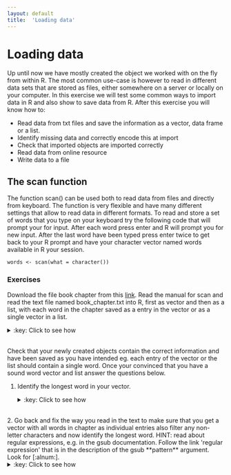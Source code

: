 ```yaml
---
layout: default
title:  'Loading data'
---
```

# Loading data

Up until now we have mostly created the object we worked with on the
fly from within R. The most common use-case is however to read in
different data sets that are stored as files, either somewhere on a
server or locally on your computer. In this exercise we will test some
common ways to import data in R and also show to save data from
R. After this exercise you will know how to:

-   Read data from txt files and save the information as a vector, data frame or
    a list.
-   Identify missing data and correctly encode this at import
-   Check that imported objects are imported correctly
-   Read data from online resource
-   Write data to a file

## The scan function

The function scan() can be used both to read data from files and
directly from keyboard. The function is very flexible and have many
different settings that allow to read data in different formats. To
read and store a set of words that you type on your keyboard try the
following code that will prompt your for input. After each word press
enter and R will prompt you for new input. After the last word have
been typed press enter twice to get back to your R prompt and have
your character vector named words available in R your session.

    words <- scan(what = character())

### Exercises

Download the file book chapter from this [link](../files/book_chapter.txt). Read the manual for
scan and read the text file named book\_chapter.txt into R, first as
vector and then as a list, with each word in the chapter saved as a
entry in the vector or as a single vector in a list.
<details>
<summary>:key: Click to see how</summary>
<pre>

    shelley.vec <- scan(file = "book_chapter.txt", what = character())
    str(shelley.vec)

    shelley.list <- scan(file = "book_chapter.txt", what = list(character()))
    class(shelley.list)

    Read 420 items

    chr [1:420] "My" "present" "situation" "was" "one" "in" ...
    Read 420 records
    [1] "list"
</pre>
</details>
<br>

Check that your newly created objects contain the correct information
and have been saved as you have intended eg. each entry of the vector
or the list should contain a single word. Once your convinced that you
have a sound word vector and list answer the questions below.

1.  Identify the longest word in your vector.
	<details>
	<summary>:key: Click to see how</summary>
	<pre>

        sort(nchar(shelley.vec), decreasing = TRUE)
        which(nchar(shelley.vec) == max(nchar(shelley.vec)))
        shelley.vec[381]

      [1] 690  12  11  10  10  10  10  10  10  10  10  10  10  10  10  10  10  10
     [19]   9   9   9   9   9   9   9   9   9   9   9   9   9   9   9   9   9   9
     [37]   9   9   8   8   8   8   8   8   8   8   8   8   8   8   8   8   8   8
     [55]   8   8   8   8   8   8   8   8   8   8   7   7   7   7   7   7   7   7
     [73]   7   7   7   7   7   7   7   7   7   7   7   7   7   7   7   7   7   6
     [91]   6   6   6   6   6   6   6   6   6   6   6   6   6   6   6   6   6   6
    [109]   6   6   6   6   6   6   6   6   6   6   6   6   6   6   6   6   6   6
    [127]   5   5   5   5   5   5   5   5   5   5   5   5   5   5   5   5   5   5
    [145]   5   5   5   5   5   5   5   5   5   5   5   5   5   5   5   5   5   5
    [163]   5   5   5   5   5   5   5   5   5   5   5   5   5   5   5   5   5   5
    [181]   5   5   5   5   5   4   4   4   4   4   4   4   4   4   4   4   4   4
    [199]   4   4   4   4   4   4   4   4   4   4   4   4   4   4   4   4   4   4
    [217]   4   4   4   4   4   4   4   4   4   4   4   4   4   4   4   4   4   4
    [235]   4   4   4   4   4   4   4   3   3   3   3   3   3   3   3   3   3   3
    [253]   3   3   3   3   3   3   3   3   3   3   3   3   3   3   3   3   3   3
    [271]   3   3   3   3   3   3   3   3   3   3   3   3   3   3   3   3   3   3
    [289]   3   3   3   3   3   3   3   3   3   3   3   3   3   3   3   3   3   3
    [307]   3   3   3   3   3   3   3   3   3   3   3   3   3   3   3   3   3   3
    [325]   3   3   3   3   2   2   2   2   2   2   2   2   2   2   2   2   2   2
    [343]   2   2   2   2   2   2   2   2   2   2   2   2   2   2   2   2   2   2
    [361]   2   2   2   2   2   2   2   2   2   2   2   2   2   2   2   2   2   2
    [379]   2   2   2   2   2   2   2   2   2   2   2   2   2   2   2   2   2   2
    [397]   2   1   1   1   1   1   1   1   1   1   1   1   1   1   1   1   1   1
    [415]   1   1   1   1   1   1
    [1] 381
    [1] "By the sacred earth on which I kneel, by the shades that wander near me, by the deep and eternal grief that I feel, I swear; and by thee, O Night, and the spirits that preside over thee, to pursue the daemon who caused this misery, until he or I shall perish in mortal conflict. For this purpose I will preserve my life; to execute this dear revenge will I again behold the sun and tread the green herbage of earth, which otherwise should vanish from my eyes forever. And I call on you, spirits of the dead, and on you, wandering ministers of vengeance, to aid and conduct me in my work. Let the cursed and hellish monster drink deep of agony; let him feel the despair that now torments me."
	</pre>
	</details>
<br>
2.  Go back and fix the way you read in the text to make sure that you
    get a vector with all words in chapter as individual entries also
    filter any non-letter characters and now identify the longest word.
    HINT: read about regular expressions, e.g. in the gsub documentation. Follow
    the link 'regular expression' that is in the description of the gsub **pattern** argument. Look for 
    [:alnum:].
	<details>
	<summary>:key: Click to see how</summary>
	<pre>
        shelley.vec2 <- scan(file = "book_chapter.txt", what = " ", quote = NULL)
        shelley.filt2 <- gsub(pattern = '[^[:alnum:] ]', replacement = "", x = shelley.vec2)
        which(nchar(shelley.filt2) == max(nchar(shelley.filt2)))
        shelley.filt2[301]

        Read 551 items
        [1] 301
        [1] "uninterested"
	</pre>
	</details>
<br>

## The read.table function

This is the by far most common way to get data into R. As the function
creates a data frame at import it will only work for data set that
fits those criteria, meaning that the data needs to have a set of
columns of equal length that are separated with a common string
eg. tab, comma, semicolon etc.

In this code block with first import the data from normalized.txt from
a file (that you can get [here](../files/normalized.txt)) and accept the defaults for all other
arguments in the function. With this settings R will read it as a tab
delimited file and will use the first row of the data as colnames
(header) and the first column as rownames.

    expr.At <- read.table("normalized.txt")
    head(expr.At)

                  bZIP29_1  bZIP29_2  bZIP29_3        WT_1      WT_2       WT_3
    AT1G01020.1  13.572739 14.167143 12.972703  14.8181738 15.904017 11.3270623
    AT1G01030.1   1.417234  1.201454  1.385434   0.8590246  1.096829  0.8596431
    AT1G01040.2  41.862906 41.199853 42.696566  37.5286358 34.849241 48.6456871
    AT1G01050.1 102.422397 98.318969 92.068406 104.2104178 97.418336 86.0654463
    AT1G01060.1   3.216031  4.004846  3.589534   3.7045434  2.642360  6.2703380
    AT1G01070.1   8.230858 17.871625 14.924906   7.9996663  8.824486 13.8554244

One does however not have to have all data as a file an the local
disk, instead one can read data from online resources. The following
command will read in a file from a web server.

    url = 'http://archive.ics.uci.edu/ml/machine-learning-databases/abalone/abalone.data'
    abalone = read.table(url, header = F , sep = ',')
    head(abalone)

      V1    V2    V3    V4     V5     V6     V7    V8 V9
    1  M 0.455 0.365 0.095 0.5140 0.2245 0.1010 0.150 15
    2  M 0.350 0.265 0.090 0.2255 0.0995 0.0485 0.070  7
    3  F 0.530 0.420 0.135 0.6770 0.2565 0.1415 0.210  9
    4  M 0.440 0.365 0.125 0.5160 0.2155 0.1140 0.155 10
    5  I 0.330 0.255 0.080 0.2050 0.0895 0.0395 0.055  7
    6  I 0.425 0.300 0.095 0.3515 0.1410 0.0775 0.120  8

### Exercises

1.  Download the file [example.data](../files/example.data) to your
    computer and import it to R using the read.table function. This
    files consist of gene expression values. Once you have the object
    in R validate that it looks okay and export it using the
    write.table function. Encode all NA values as "missing", at
    export.
	<details>
	<summary>:key: Click to see how</summary>
	<pre>

        ed <- read.table("example.data", sep = ":")
        head(ed)
        str(ed)

                        V1               V2               V3               V4
        1         bZIP29_1         bZIP29_2         bZIP29_3             WT_1
        2             <NA> 14.1671426761817 12.9727029171751 14.8181737869517
        3 1.41723379939617 1.20145379585993             <NA>             <NA>
        4 41.8629060744716 41.1998530830302 42.6965659118674  37.528635786519
        5 102.422396502516 98.3189689612045 92.0684061403395 104.210417827802
        6             <NA> 4.00484598619978 3.58953430232514 3.70454344673793
                        V5               V6
        1             WT_2             WT_3
        2             <NA>             <NA>
        3   1.096828754225             <NA>
        4 34.8492408728761 48.6456870599298
        5 97.4183357161658  86.065446336799
        6 2.64236018063295 6.27033804098888

        'data.frame':   18946 obs. of  6 variables:
         $ V1: Factor w/ 3053 levels "0","0.0545089922844682",..: 3053 NA 27 1844 85 NA 2715 2291 1260 1052 ...
         $ V2: Factor w/ 3265 levels "0","0.0500605748274972",..: 3265 579 25 1970 3242 1920 879 2473 1184 1313 ...
         $ V3: Factor w/ 2888 levels "0","0.0629742860057041",..: 2888 304 NA 1802 2775 1449 527 2574 1026 1034 ...
         $ V4: Factor w/ 3112 levels "0","0.05368903545997",..: 3112 555 NA 1746 117 1500 2597 1830 1319 NA ...
         $ V5: Factor w/ 3234 levels "0","0.0498558524647727",..: 3234 NA 23 1689 3193 1036 NA 2157 1337 1556 ...
         $ V6: Factor w/ 3287 levels "0","0.0505672422660393",..: 3287 NA NA 2187 3047 2495 NA 2494 1143 944 ...
	 </pre>
	 </details>
<br>

	<details>
	<summary>:key: Click to see how</summary>
	<pre>

		write.table(x = ed, na = "missing", file = "example_mis.data")
	</pre>
	</details>
<br>

2.  Read in the file you just created and double-check that you have the same data as earlier.
	<details>
	<summary>:key: Click to see how</summary>
	<pre>

        df.test <- read.table("example_mis.data", na.strings = "missing")

	</pre>
	</details>
<br>

3. Analysing genome annotation in R using read.table

For this exercise we will load a GTF file into R and calculate some
basic summary statistics from the file. We will use basic
manipulations of data frames to extract the information. For those
interested in analysing/using this type of data in R there are
packages designed to work with genome annotation data directly and
that tend to offer more specific functions for handling this kind of
information, but those are outside the scope of this course.

For those not familiar with the gtf format it is a file format
containing annotation information for a genome. It does not contain
the actual DNA sequence of the organism, but instead refers to
positions along the genome.

A valid GTF file should contain the following tab delimited fields
(taken from the ensembl home page).

1.  seqname - name of the chromosome or scaffold; chromosome names can
    be given with or without the 'chr' prefix.
2.  source - name of the program that generated this feature, or the
    data source (database or project name)
3.  feature - feature type name, e.g. Gene, Variation, Similarity
4.  start - Start position of the feature, with sequence numbering
    starting at 1.
5.  end - End position of the feature, with sequence numbering starting
    at 1.
6.  score - A floating point value.
7.  strand - defined as + (forward) or - (reverse).
8.  frame - One of '0', '1' or '2'. '0' indicates that the first base
    of the feature is the first base of a codon, '1' that the second
    base is the first base of a codon, and so on..
9.  attribute - A semicolon-separated list of tag-value pairs,
    providing additional information about each feature.

<table border="2" cellspacing="0" cellpadding="6" rules="groups" frame="hsides">


<colgroup>
<col  class="org-right" />

<col  class="org-left" />

<col  class="org-left" />

<col  class="org-right" />

<col  class="org-right" />

<col  class="org-left" />

<col  class="org-left" />

<col  class="org-left" />

<col  class="org-left" />
</colgroup>
<thead>
<tr>
<th scope="col" class="org-right">1.</th>
<th scope="col" class="org-left">2.</th>
<th scope="col" class="org-left">3.</th>
<th scope="col" class="org-right">4.</th>
<th scope="col" class="org-right">5.</th>
<th scope="col" class="org-left">6.</th>
<th scope="col" class="org-left">7.</th>
<th scope="col" class="org-left">8.</th>
<th scope="col" class="org-left">9.</th>
</tr>
</thead>

<tbody>
<tr>
<td class="org-right">1</td>
<td class="org-left">transcribed_unprocessed_pseudogene</td>
<td class="org-left">gene</td>
<td class="org-right">11869</td>
<td class="org-right">14409</td>
<td class="org-left">.</td>
<td class="org-left">+</td>
<td class="org-left">.</td>
<td class="org-left">gene_id; "ENSG00000223972";</td>
</tr>


<tr>
<td class="org-right">1</td>
<td class="org-left">processed_transcript</td>
<td class="org-left">transcript</td>
<td class="org-right">11869</td>
<td class="org-right">14409</td>
<td class="org-left">.</td>
<td class="org-left">+</td>
<td class="org-left">.</td>
<td class="org-left">gene_id; "ENSG00000223972";</td>
</tr>
</tbody>
</table>

The last column can contain a large number of attributes that are
comma-separated.

As these files for many organisms are large we will in this exercise
use the latest version of Drosophila melanogaster genome annotation
available at
<ftp://ftp.ensembl.org/pub/release-86/gtf/drosophila_melanogaster> that
is small enough for analysis even on a laptop.

Open this and download the file named
Drosophila\_melanogaster.BDGP6.86.gtf.gz to your computer. Unzip this
file and keep track of where your store the file.

With this done read this file into R using the function read.table and
add meaningful column names to the table.
<details>
<summary>:key: Click to see how</summary>
<pre>

	d.gtf <- read.table("Drosophila_melanogaster.BDGP6.86.gtf",
                        header = FALSE, comment.char = "#", sep = "\t")
    colnames(d.gtf) <- c("Chromosome", "Source", "Feature", "Start",
                         "End", "Score", "Strand", "Frame", "Attribute")
</pre>
</details>
<br>

Prior to any analysis you should make sure that your attempt to read
in the file has worked as expected. This can for example be done by
having a look at the dimension of the stored object and making sure
that it has the structure you expect.

<details>
<summary>:key: Click to see how</summary>
<pre>

    dim(d.gtf)
    str(d.gtf)

    [1] 538684      9
    'data.frame':   538684 obs. of  9 variables:
     $ Chromosome: Factor w/ 57 levels "211000022278158",..: 51 51 51 51 51 51 51 51 51 51 ...
     $ Source    : Factor w/ 2 levels "FlyBase","ensembl": 1 1 1 1 1 1 1 1 1 1 ...
     $ Feature   : Factor w/ 9 levels "CDS","Selenocysteine",..: 5 9 3 5 9 3 1 6 3 1 ...
     $ Start     : int  722370 722370 722370 835381 835381 835381 835381 835381 869486 869486 ...
     $ End       : int  722621 722621 722621 2503907 2503907 835491 835491 835383 869548 869548 ...
     $ Score     : Factor w/ 1 level ".": 1 1 1 1 1 1 1 1 1 1 ...
     $ Strand    : Factor w/ 2 levels "+","-": 2 2 2 1 1 1 1 1 1 1 ...
     $ Frame     : Factor w/ 4 levels ".","0","1","2": 1 1 1 1 1 1 2 2 1 2 ...
     $ Attribute : Factor w/ 455338 levels "gene_id FBgn0000003; gene_name 7SLRNA:CR32864; gene_source FlyBase; gene_biotype lincRNA;",..: 348579 348581 348580 453172 453215 453194 453195 453193 453199 453200 ...
</pre>
</details>
<br>

1.  How many chromosome names can be found in the annotation file?
	<details>
	<summary>:key: Click to see how</summary>
	<pre>

        levels(d.gtf$Chromosome)

         [1] "211000022278158"           "211000022278279"
         [3] "211000022278282"           "211000022278298"
         [5] "211000022278307"           "211000022278309"
         [7] "211000022278436"           "211000022278449"
         [9] "211000022278498"           "211000022278522"
        [11] "211000022278603"           "211000022278604"
        [13] "211000022278664"           "211000022278724"
        [15] "211000022278750"           "211000022278760"
        [17] "211000022278875"           "211000022278877"
        [19] "211000022278878"           "211000022278879"
        [21] "211000022278880"           "211000022278985"
        [23] "211000022279055"           "211000022279108"
        [25] "211000022279132"           "211000022279134"
        [27] "211000022279165"           "211000022279188"
        [29] "211000022279222"           "211000022279264"
        [31] "211000022279342"           "211000022279392"
        [33] "211000022279446"           "211000022279528"
        [35] "211000022279529"           "211000022279531"
        [37] "211000022279555"           "211000022279681"
        [39] "211000022279708"           "211000022280133"
        [41] "211000022280328"           "211000022280341"
        [43] "211000022280347"           "211000022280481"
        [45] "211000022280494"           "211000022280645"
        [47] "211000022280703"           "2L"
        [49] "2R"                        "3L"
        [51] "3R"                        "4"
        [53] "Unmapped_Scaffold_8"       "X"
        [55] "Y"                         "dmel_mitochondrion_genome"
        [57] "rDNA"

	</pre>
	</details>
<br>
2.  How many exons is there in total and per chromosome?
	<details>
	<summary>:key: Click to see how</summary>
	<pre>

        aggregate(d.gtf$Feature, by = list(d.gtf$Chromosome), summary)

                             Group.1 x.CDS x.Selenocysteine x.exon x.five_prime_utr
        1            211000022278158     0                0      1                0
        2            211000022278279     0                0      1                0
        3            211000022278282     0                0      1                0
        4            211000022278298     0                0      1                0
        5            211000022278307     0                0      1                0
        6            211000022278309     0                0      1                0
        7            211000022278436     0                0      1                0
        8            211000022278449     0                0      2                0
        9            211000022278498     0                0      1                0
        10           211000022278522     0                0      1                0
        11           211000022278603     0                0      1                0
        12           211000022278604     0                0      1                0
        13           211000022278664     0                0      1                0
        14           211000022278724     0                0      1                0
        15           211000022278750     0                0      1                0
        16           211000022278760     2                0      2                0
        17           211000022278875     0                0      1                0
        18           211000022278877     0                0      1                0
        19           211000022278878     0                0      1                0
        20           211000022278879     0                0      1                0
        21           211000022278880     0                0      1                0
        22           211000022278985     0                0      1                0
        23           211000022279055     0                0      1                0
        24           211000022279108     0                0      1                0
        25           211000022279132     0                0      1                0
        26           211000022279134     0                0      1                0
        27           211000022279165     0                0      1                0
        28           211000022279188     3                0      3                1
        29           211000022279222     0                0      1                0
        30           211000022279264     0                0      1                0
        31           211000022279342     0                0      1                0
        32           211000022279392     0                0      1                0
        33           211000022279446     0                0      1                0
        34           211000022279528     0                0      1                0
        35           211000022279529     0                0      1                0
        36           211000022279531     0                0      1                0
        37           211000022279555     0                0      1                0
        38           211000022279681     0                0      1                0
        39           211000022279708     0                0      1                0
        40           211000022280133     0                0      1                0
        41           211000022280328     4                0      4                1
        42           211000022280341     0                0      1                0
        43           211000022280347     0                0      1                0
        44           211000022280481     0                0      1                0
        45           211000022280494     0                0      2                0
        46           211000022280645     0                0      1                0
        47           211000022280703     0                0      1                0
        48                        2L 28047                2  32747             8374
        49                        2R 33657                0  38551             8842
        50                        3L 29473                0  34347             8738
        51                        3R 37167                0  43159            10693
        52                         4  2732                0   3165              570
        53       Unmapped_Scaffold_8    12                0     14                4
        54                         X 28967                2  34136             8824
        55                         Y   111                0    182               13
        56 dmel_mitochondrion_genome    13                0     37                0
        57                      rDNA     0                0     21                0
	</pre>
	</details>
<br>
	<details>
	<summary>:key: Click to see how</summary>
	<pre>

		by(data = d.gtf$Feature, d.gtf[,"Chromosome"], summary)
		d.gtf[, "Chromosome"]: 211000022278158
                    CDS  Selenocysteine            exon  five_prime_utr            gene
                      0               0               1               0               1
            start_codon      stop_codon three_prime_utr      transcript
                      0               0               0               1
        ------------------------------------------------------------
        d.gtf[, "Chromosome"]: 211000022278279
                    CDS  Selenocysteine            exon  five_prime_utr            gene
                      0               0               1               0               1
            start_codon      stop_codon three_prime_utr      transcript
                      0               0               0               1
        ------------------------------------------------------------
        d.gtf[, "Chromosome"]: 211000022278282
                    CDS  Selenocysteine            exon  five_prime_utr            gene
                      0               0               1               0               1
            start_codon      stop_codon three_prime_utr      transcript
                      0               0               0               1
        ------------------------------------------------------------
        d.gtf[, "Chromosome"]: 211000022278298
                    CDS  Selenocysteine            exon  five_prime_utr            gene
                      0               0               1               0               1
            start_codon      stop_codon three_prime_utr      transcript
                      0               0               0               1
        ------------------------------------------------------------
        d.gtf[, "Chromosome"]: 211000022278307
                    CDS  Selenocysteine            exon  five_prime_utr            gene
                      0               0               1               0               1
            start_codon      stop_codon three_prime_utr      transcript
                      0               0               0               1
        ------------------------------------------------------------
        d.gtf[, "Chromosome"]: 211000022278309
                    CDS  Selenocysteine            exon  five_prime_utr            gene
                      0               0               1               0               1
            start_codon      stop_codon three_prime_utr      transcript
                      0               0               0               1
        ------------------------------------------------------------
        d.gtf[, "Chromosome"]: 211000022278436
                    CDS  Selenocysteine            exon  five_prime_utr            gene
                      0               0               1               0               1
            start_codon      stop_codon three_prime_utr      transcript
                      0               0               0               1
        ------------------------------------------------------------
        d.gtf[, "Chromosome"]: 211000022278449
                    CDS  Selenocysteine            exon  five_prime_utr            gene
                      0               0               2               0               1
            start_codon      stop_codon three_prime_utr      transcript
                      0               0               0               1
        ------------------------------------------------------------
        d.gtf[, "Chromosome"]: 211000022278498
                    CDS  Selenocysteine            exon  five_prime_utr            gene
                      0               0               1               0               1
            start_codon      stop_codon three_prime_utr      transcript
                      0               0               0               1
        ------------------------------------------------------------
        d.gtf[, "Chromosome"]: 211000022278522
                    CDS  Selenocysteine            exon  five_prime_utr            gene
                      0               0               1               0               1
            start_codon      stop_codon three_prime_utr      transcript
                      0               0               0               1
        ------------------------------------------------------------
        d.gtf[, "Chromosome"]: 211000022278603
                    CDS  Selenocysteine            exon  five_prime_utr            gene
                      0               0               1               0               1
            start_codon      stop_codon three_prime_utr      transcript
                      0               0               0               1
        ------------------------------------------------------------
        d.gtf[, "Chromosome"]: 211000022278604
                    CDS  Selenocysteine            exon  five_prime_utr            gene
                      0               0               1               0               1
            start_codon      stop_codon three_prime_utr      transcript
                      0               0               0               1
        ------------------------------------------------------------
        d.gtf[, "Chromosome"]: 211000022278664
                    CDS  Selenocysteine            exon  five_prime_utr            gene
                      0               0               1               0               1
            start_codon      stop_codon three_prime_utr      transcript
                      0               0               0               1
        ------------------------------------------------------------
        d.gtf[, "Chromosome"]: 211000022278724
                    CDS  Selenocysteine            exon  five_prime_utr            gene
                      0               0               1               0               1
            start_codon      stop_codon three_prime_utr      transcript
                      0               0               0               1
        ------------------------------------------------------------
        d.gtf[, "Chromosome"]: 211000022278750
                    CDS  Selenocysteine            exon  five_prime_utr            gene
                      0               0               1               0               1
            start_codon      stop_codon three_prime_utr      transcript
                      0               0               0               1
        ------------------------------------------------------------
        d.gtf[, "Chromosome"]: 211000022278760
                    CDS  Selenocysteine            exon  five_prime_utr            gene
                      2               0               2               0               1
            start_codon      stop_codon three_prime_utr      transcript
                      1               0               0               1
        ------------------------------------------------------------
        d.gtf[, "Chromosome"]: 211000022278875
                    CDS  Selenocysteine            exon  five_prime_utr            gene
                      0               0               1               0               1
            start_codon      stop_codon three_prime_utr      transcript
                      0               0               0               1
        ------------------------------------------------------------
        d.gtf[, "Chromosome"]: 211000022278877
                    CDS  Selenocysteine            exon  five_prime_utr            gene
                      0               0               1               0               1
            start_codon      stop_codon three_prime_utr      transcript
                      0               0               0               1
        ------------------------------------------------------------
			d.gtf[, "Chromosome"]: 211000022278878
                    CDS  Selenocysteine            exon  five_prime_utr            gene
                      0               0               1               0               1
            start_codon      stop_codon three_prime_utr      transcript
                      0               0               0               1
        ------------------------------------------------------------
        d.gtf[, "Chromosome"]: 211000022278879
                    CDS  Selenocysteine            exon  five_prime_utr            gene
                      0               0               1               0               1
            start_codon      stop_codon three_prime_utr      transcript
                      0               0               0               1
        ------------------------------------------------------------
        d.gtf[, "Chromosome"]: 211000022278880
                    CDS  Selenocysteine            exon  five_prime_utr            gene
                      0               0               1               0               1
            start_codon      stop_codon three_prime_utr      transcript
                      0               0               0               1
        ------------------------------------------------------------
        d.gtf[, "Chromosome"]: 211000022278985
                    CDS  Selenocysteine            exon  five_prime_utr            gene
                      0               0               1               0               1
            start_codon      stop_codon three_prime_utr      transcript
                      0               0               0               1
        ------------------------------------------------------------
        d.gtf[, "Chromosome"]: 211000022279055
                    CDS  Selenocysteine            exon  five_prime_utr            gene
                      0               0               1               0               1
            start_codon      stop_codon three_prime_utr      transcript
                      0               0               0               1
        ------------------------------------------------------------
        d.gtf[, "Chromosome"]: 211000022279108
                    CDS  Selenocysteine            exon  five_prime_utr            gene
                      0               0               1               0               1
            start_codon      stop_codon three_prime_utr      transcript
                      0               0               0               1
        ------------------------------------------------------------
        d.gtf[, "Chromosome"]: 211000022279132
                    CDS  Selenocysteine            exon  five_prime_utr            gene
                      0               0               1               0               1
            start_codon      stop_codon three_prime_utr      transcript
                      0               0               0               1
        ------------------------------------------------------------
        d.gtf[, "Chromosome"]: 211000022279134
                    CDS  Selenocysteine            exon  five_prime_utr            gene
                      0               0               1               0               1
            start_codon      stop_codon three_prime_utr      transcript
                      0               0               0               1
        ------------------------------------------------------------
        d.gtf[, "Chromosome"]: 211000022279165
                    CDS  Selenocysteine            exon  five_prime_utr            gene
                      0               0               1               0               1
            start_codon      stop_codon three_prime_utr      transcript
                      0               0               0               1
        ------------------------------------------------------------
        d.gtf[, "Chromosome"]: 211000022279188
                    CDS  Selenocysteine            exon  five_prime_utr            gene
                      3               0               3               1               1
            start_codon      stop_codon three_prime_utr      transcript
                      1               1               1               1
        ------------------------------------------------------------
        d.gtf[, "Chromosome"]: 211000022279222
                    CDS  Selenocysteine            exon  five_prime_utr            gene
                      0               0               1               0               1
            start_codon      stop_codon three_prime_utr      transcript
                      0               0               0               1
        ------------------------------------------------------------
        d.gtf[, "Chromosome"]: 211000022279264
                    CDS  Selenocysteine            exon  five_prime_utr            gene
                      0               0               1               0               1
            start_codon      stop_codon three_prime_utr      transcript
                      0               0               0               1
        ------------------------------------------------------------
        d.gtf[, "Chromosome"]: 211000022279342
                    CDS  Selenocysteine            exon  five_prime_utr            gene
                      0               0               1               0               1
            start_codon      stop_codon three_prime_utr      transcript
                      0               0               0               1
        ------------------------------------------------------------
        d.gtf[, "Chromosome"]: 211000022279392
                    CDS  Selenocysteine            exon  five_prime_utr            gene
                      0               0               1               0               1
            start_codon      stop_codon three_prime_utr      transcript
                      0               0               0               1
        ------------------------------------------------------------
        d.gtf[, "Chromosome"]: 211000022279446
                    CDS  Selenocysteine            exon  five_prime_utr            gene
                      0               0               1               0               1
            start_codon      stop_codon three_prime_utr      transcript
                      0               0               0               1
        ------------------------------------------------------------
        d.gtf[, "Chromosome"]: 211000022279528
                    CDS  Selenocysteine            exon  five_prime_utr            gene
                      0               0               1               0               1
            start_codon      stop_codon three_prime_utr      transcript
                      0               0               0               1
        ------------------------------------------------------------
        d.gtf[, "Chromosome"]: 211000022279529
                    CDS  Selenocysteine            exon  five_prime_utr            gene
                      0               0               1               0               1
            start_codon      stop_codon three_prime_utr      transcript
                      0               0               0               1
        ------------------------------------------------------------
        d.gtf[, "Chromosome"]: 211000022279531
                    CDS  Selenocysteine            exon  five_prime_utr            gene
                      0               0               1               0               1
            start_codon      stop_codon three_prime_utr      transcript
                      0               0               0               1
        ------------------------------------------------------------
        d.gtf[, "Chromosome"]: 211000022279555
                    CDS  Selenocysteine            exon  five_prime_utr            gene
                      0               0               1               0               1
            start_codon      stop_codon three_prime_utr      transcript
                      0               0               0               1
        ------------------------------------------------------------
        d.gtf[, "Chromosome"]: 211000022279681
                    CDS  Selenocysteine            exon  five_prime_utr            gene
                      0               0               1               0               1
            start_codon      stop_codon three_prime_utr      transcript
                      0               0               0               1
        ------------------------------------------------------------
        d.gtf[, "Chromosome"]: 211000022279708
                    CDS  Selenocysteine            exon  five_prime_utr            gene
                      0               0               1               0               1
            start_codon      stop_codon three_prime_utr      transcript
                      0               0               0               1
        ------------------------------------------------------------
        d.gtf[, "Chromosome"]: 211000022280133
                    CDS  Selenocysteine            exon  five_prime_utr            gene
                      0               0               1               0               1
            start_codon      stop_codon three_prime_utr      transcript
                      0               0               0               1
        ------------------------------------------------------------
        d.gtf[, "Chromosome"]: 211000022280328
                    CDS  Selenocysteine            exon  five_prime_utr            gene
                      4               0               4               1               1
            start_codon      stop_codon three_prime_utr      transcript
                      1               1               1               1
        ------------------------------------------------------------
        d.gtf[, "Chromosome"]: 211000022280341
                    CDS  Selenocysteine            exon  five_prime_utr            gene
                      0               0               1               0               1
            start_codon      stop_codon three_prime_utr      transcript
                      0               0               0               1
        ------------------------------------------------------------
        d.gtf[, "Chromosome"]: 211000022280347
                    CDS  Selenocysteine            exon  five_prime_utr            gene
                      0               0               1               0               1
            start_codon      stop_codon three_prime_utr      transcript
                      0               0               0               1
        ------------------------------------------------------------
        d.gtf[, "Chromosome"]: 211000022280481
                    CDS  Selenocysteine            exon  five_prime_utr            gene
                      0               0               1               0               1
            start_codon      stop_codon three_prime_utr      transcript
                      0               0               0               1
        ------------------------------------------------------------
        d.gtf[, "Chromosome"]: 211000022280494
                    CDS  Selenocysteine            exon  five_prime_utr            gene
                      0               0               2               0               2
            start_codon      stop_codon three_prime_utr      transcript
                      0               0               0               2
        ------------------------------------------------------------
        d.gtf[, "Chromosome"]: 211000022280645
                    CDS  Selenocysteine            exon  five_prime_utr            gene
                      0               0               1               0               1
            start_codon      stop_codon three_prime_utr      transcript
                      0               0               0               1
        ------------------------------------------------------------
        d.gtf[, "Chromosome"]: 211000022280703
                    CDS  Selenocysteine            exon  five_prime_utr            gene
                      0               0               1               0               1
            start_codon      stop_codon three_prime_utr      transcript
                      0               0               0               1
        ------------------------------------------------------------
        d.gtf[, "Chromosome"]: 2L
                    CDS  Selenocysteine            exon  five_prime_utr            gene
                  28047               2           32747            8374            3465
            start_codon      stop_codon three_prime_utr      transcript
                   5675            5656            6142            6632
        ------------------------------------------------------------
        d.gtf[, "Chromosome"]: 2R
                    CDS  Selenocysteine            exon  five_prime_utr            gene
                  33657               0           38551            8842            3601
            start_codon      stop_codon three_prime_utr      transcript
                   6028            6018            6484            6927
        ------------------------------------------------------------
        d.gtf[, "Chromosome"]: 3L
                    CDS  Selenocysteine            exon  five_prime_utr            gene
                  29473               0           34347            8738            3433
            start_codon      stop_codon three_prime_utr      transcript
                   5873            5853            6352            6676
        ------------------------------------------------------------
        d.gtf[, "Chromosome"]: 3R
                    CDS  Selenocysteine            exon  five_prime_utr            gene
                  37167               0           43159           10693            4125
            start_codon      stop_codon three_prime_utr      transcript
                   7105            7092            7782            8010
        ------------------------------------------------------------
        d.gtf[, "Chromosome"]: 4
                    CDS  Selenocysteine            exon  five_prime_utr            gene
                   2732               0            3165             570             111
            start_codon      stop_codon three_prime_utr      transcript
                    295             289             339             343
        ------------------------------------------------------------
        d.gtf[, "Chromosome"]: Unmapped_Scaffold_8
                    CDS  Selenocysteine            exon  five_prime_utr            gene
                     12               0              14               4               2
            start_codon      stop_codon three_prime_utr      transcript
                      3               3               2               3
        ------------------------------------------------------------
        d.gtf[, "Chromosome"]: X
                    CDS  Selenocysteine            exon  five_prime_utr            gene
                  28967               2           34136            8824            2647
            start_codon      stop_codon three_prime_utr      transcript
                   5372            5351            5921            5973
        ------------------------------------------------------------
        d.gtf[, "Chromosome"]: Y
                    CDS  Selenocysteine            exon  five_prime_utr            gene
                    111               0             182              13              71
            start_codon      stop_codon three_prime_utr      transcript
                     23              22              10              72
        ------------------------------------------------------------
        d.gtf[, "Chromosome"]: dmel_mitochondrion_genome
                    CDS  Selenocysteine            exon  five_prime_utr            gene
                     13               0              37               0              37
            start_codon      stop_codon three_prime_utr      transcript
                     12              10               0              37
        ------------------------------------------------------------
        d.gtf[, "Chromosome"]: rDNA
                    CDS  Selenocysteine            exon  five_prime_utr            gene
                      0               0              21               0              19
            start_codon      stop_codon three_prime_utr      transcript
                      0               0               0              19
    </pre>
	</details>
<br>
3.  Filter the data frame to only retain gene annotations
	<details>
	<summary>:key: Click to see how</summary>
	<pre>
		d.gtf.gene <- d.gtf[d.gtf$Feature == "gene",]
	</pre>
	</details>
<br>

4.  What is the average gene length of in the Drosophila genome?
	<details>
	<summary>:key: Click to see how</summary>
	<pre>

    mean(abs(d.gtf.gene$Start - d.gtf.gene$End))

    [1] 5753.282
	</pre>
	</details>
<br>

5.  What fraction of the genes are encoded on the plus strand of
    the genome.
	<details>
	<summary>:key: Click to see how</summary>
	<pre>

    sum(d.gtf.gene$Strand == "+") / length(d.gtf.gene$Strand)

    [1] 0.5016231
	</pre>
	</details>
<br>

6.  What is the median and mean length of the exons found on chromosome
    3R in the data set?
	<details>
	<summary>:key: Click to see how</summary>
	<pre>

        d.gtf3R <- d.gtf[d.gtf$Chromosome == "3R",]
        exon.position <- d.gtf3R[d.gtf3R$Feature == "exon",c("Start", "End")]
        median(abs(exon.position$Start - exon.position$End))
        mean(abs(exon.position$Start - exon.position$End))

        [1] 251
        [1] 468.6693
	</pre>
	</details>
<br>

7.  Do the same calculations for the chromosomes 2L, 2R, 3L, 4, X and Y
    using a for loop.
	<details>
	<summary>:key: Click to see how</summary>
	<pre>

             chr <- c("2L", "2R", "3L", "4", "X", "Y")
             for (i in chr) {
                  d.gtf.tmp <- d.gtf[d.gtf$Chromosome == i,]
                  exon.position <- d.gtf.tmp[d.gtf.tmp$Feature == "exon", c("Start", "End")]
                  exon.med <- median(abs(exon.position$Start - exon.position$End))
                  exon.mean <- mean(abs(exon.position$Start - exon.position$End))
                  txt <- sprintf("The median and mean exon length for %s is %g and %g, respectively", i, exon.med, exon.mean)
                  print(txt)
        }

        [1] "The median and mean exon length for 2L is 279 and 502.617, respectively"
        [1] "The median and mean exon length for 2R is 225 and 437.187, respectively"
        [1] "The median and mean exon length for 3L is 255 and 502.116, respectively"
        [1] "The median and mean exon length for 4 is 198 and 429.573, respectively"
        [1] "The median and mean exon length for X is 257 and 526.301, respectively"
        [1] "The median and mean exon length for Y is 410.5 and 657.055, respectively"
	</pre>
	</details>
<br>



